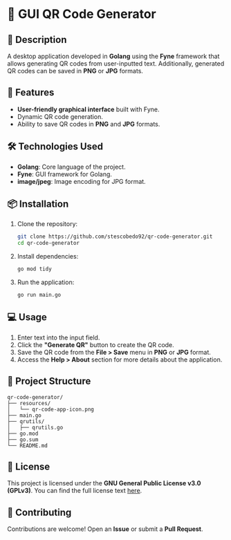 # 🚀 GUI QR Code Generator

## 📝 Description
A desktop application developed in **Golang** using the **Fyne** framework that allows generating QR codes from user-inputted text. Additionally, generated QR codes can be saved in **PNG** or **JPG** formats.

## 🎯 Features
- **User-friendly graphical interface** built with Fyne.
- Dynamic QR code generation.
- Ability to save QR codes in **PNG** and **JPG** formats.

## 🛠️ Technologies Used
- **Golang**: Core language of the project.
- **Fyne**: GUI framework for Golang.
- **image/jpeg**: Image encoding for JPG format.

## 📦 Installation
1. Clone the repository:
   ```bash
   git clone https://github.com/stescobedo92/qr-code-generator.git
   cd qr-code-generator
   ```
2. Install dependencies:
   ```bash
   go mod tidy
   ```
3. Run the application:
   ```bash
   go run main.go
   ```

## 💻 Usage
1. Enter text into the input field.
2. Click the **"Generate QR"** button to create the QR code.
3. Save the QR code from the **File > Save** menu in **PNG** or **JPG** format.
4. Access the **Help > About** section for more details about the application.

## 📂 Project Structure
```
qr-code-generator/
├── resources/
│   └── qr-code-app-icon.png
├── main.go
├── qrutils/
│   ├── qrutils.go
├── go.mod
├── go.sum
└── README.md
```

## 📜 License
This project is licensed under the **GNU General Public License v3.0 (GPLv3)**. You can find the full license text [here](https://www.gnu.org/licenses/gpl-3.0.en.html).

## 🤝 Contributing
Contributions are welcome! Open an **Issue** or submit a **Pull Request**.

